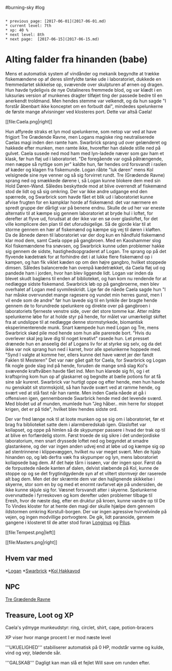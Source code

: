 #burning-sky #log

```ad-info

* previous page: [2017-06-01](2017-06-01.md)
* current level: 7th
* xp: 40 %
* next level: 8th
* next page:  [2017-06-15](2017-06-15.md) 
```

# Alting falder fra hinanden (babe)  
Mens et automatisk system af vindånder og mekanik begyndte at trække fiskemændene op af deres slimfyldte tanke ude i laboratoriet, dukkede en fremmedartet skikkelse op, svævende over skulpturen af ørnen og dragen. Hun havde tydeligvis de nye Ostalineres fremmede blod, og var klædt i en luksuriøs version af munkenes dragter tilføjet ting der passede bedre til en anerkendt troldmand. Men hendes stemme var velkendt, og da hun sagde "I forstår åbenbart ikke konceptet om en forbudt dal", mindedes spelunkerne de første mange afvisninger ved klosteres port. Dette var altså Caela!
[[file:Caela.png|right]]
Hun affyrede straks et lyn mod spelunkerne, som netop var ved at have frigjort Tre Grædende Ravne, men Logans magiske ring neutraliserede Caelas magi inden den ramte ham. Swarbrick sprang ud over gelænderet og hakkede efter munken, men ramte ikke, hvorefter han dalede stille ned på gulvet. Caela susede ned mod ham med lyn-ladede næver som gav ham et klask, før hun fløj ud i laboratoriet. "De foregående var også påtrængende, men næppe så nyttige som jer" kaldte hun, før hendes ord forsvandt i raslen af kæder og klagen fra fiskemunde. Logan råbte "luk døren" mens Kol velsignede sine nye venner og så sig forvirret rundt. Tre (Grædende Ravne) sprang ned og smækkede dørene i, så Logan kunne blokere dem med sin Hold Døren-Wand. Således beskyttede mod at blive overrendt af fiskemænd stod de lidt og så sig omkring. Der var ikke andre udgange end den spærrede, og Swarbrick som havde fået et blik ud i laboratoriet kunne afvise frugten for en kampklar horde af fiskemænd: det var nærmere en spredt gruppe der dårligt var på benene endnu. Skulle de ud her var eneste alternativ til at kæmpe sig gennem laboratoriet at bryde hul i loftet, for derefter at flyve ud, forudsat at der ikke var en sø over glasloftet, for det ville komplicere den plan til det uforudsigelige. Så de gjorde klar til at storme gennem en hær af fiskemænd og kæmpe sig vej til døren i kløften. Da de åbnede døren til laboratoriet var der dog kun en håndfuld fiskemænd klar mod dem, samt Caela oppe på gangbroen. Med en Kaoshammer slog Kol fiskemændene fra snøvsen, og Swarbrick kunne uden problemer hakke sig gennem de sidste, hastighedsopgraderet af Logan. Tre sprang op på det flyvende kædetræk for at forhindre det i at lukke flere fiskemænd op i kampen, og han fik viklet kæden op om den højre gangbro, hvilket stoppede dimsen. Således balancerede han ovenpå kædetrækket, da Caela fløj ud og pandede ham i jorden, hvor han blev liggende lidt. Logan var inden da blevet skudt baglæns til enden af biblioteket, og han kom nu rendende for at nedlægge sidste fiskemand. Swarbrick løb op på gangbroerne, men blev overhalet af Logan med syvmileskridt. Lige før de nåede Caela sagde hun "I har måske overvundet mange ragesere og vundet min herres gunst, men I vil ende som de andre" før hun lavede sig til en lynkile der bragte hende gennem de to forundrede spelunkere og direkte over på gangbroen i laboratoriets fjerneste venstre side, over det store tomme kar. Atter måtte spelunkerne løbe for at holde styr på hende, for målet var umærkeligt skiftet fra at undslippe til at nedlægge denne stormstyrkede, biomantisk eksperimenterende munk. Snart kæmpede hun med Logan og Tre, mens Swarbrick skød pile mod hende som hun alle parerede bort. "Hvis du overlever skal jeg lave dig til  noget kreativt" rasede hun. Let presset drænede hun en anseelig del af Logans liv for at styrke sig selv, og da det ikke var nok sprang hun ned i karret, hvor alle spelunkerne hoppede med. "Synd I valgte at komme her, ellers kunne det have været jer der fandt Faklen til Mesteren" Det var nær gået galt for Caela, for Swarbrick og Logan fik nogle gode slag ind på hende, foruden de mange små slag Kol's svævende kraftvåben havde fået ind. Men hun klarede sig fri, og i et kraftspring kom hun op af glaskarret og begndte at bælle potions for at få sine sår kureret. Swarbrick var hurtigt oppe og efter hende, men hun havde nu genskabt sit stormskjold, så han havde svært ved at ramme hende, og svært ved at stå fast når han ramte. Men inden Caela nåede at gå i offensiven igen, gennemborede Swarbrick hende med det levende sværd. Med blodet ud af munden, mumlede hun "Jeg håber.. min herre for stoppet krigen, det er på tide", hvilket blev hendes sidste ord.
Der var fred længe nok til at loote munken og se sig om i laboratoriet, før et brag fra biblioteket satte dem i alarmberedskab igen. Glasloftet var kollapset, og oppe på himlen så de skypumper passere i hvad der trak op til at blive en forfærdelig storm. Først troede de sig sikre i det underjordiske laboratorium, men snart dryssede loftet ned og begyndet at smadre glastankene, og der var ingen anden udvej end at løbe ud og kæmpe sig op ad stentrinnene i klippevæggen, hvilket nu var meget svært. Men de hjalp hinanden op, og løb derfra væk fra skypumper og lyn, mens laboratoriet kollapsede bag dem. Af det høje tårn i issøen, var der ingen spor. Først da de forpustede nåede kanten af dalen, delvist slæbende på Kol, kunne de stoppe op og se det frygtindgydende syn af et viltert stormvejr der raserede alt bag dem. Men det der skræmte dem var den hajlignende skikkelse i skyerne, stor som en by og med et enormt ravfarvet øje på undersiden, de ikke kunne skjule sig for. Væsnet forsvandt atter i skyerne. Spelunkerne overvnattede i fyrreskoven og kom derefter uden problemer tilbage til Eresh, hvor de næste dag, efter en druktur på kroen, kunne vandre op til De To Vindes kloster for at hente den magi der skulle hjælpe dem gennem ildstormen omkring Korstull-borgen. Der var ingen agressive hvirvelvinde på vejen, og ingen modvillige portvogtere. De gik, lidt paranoide, gennem gangene i klosteret til de atter stod foran [Longinus](Longinus.md) og [Pilus](Pilus.md). 
[[file:Tempest.png|left]]
[[file:Masters.png|right]]
## Hvem var med 
*[Logan](Logan.md)
*[Swarbrick](Swarbrick%20Everwood.md)
*[Kol Hakkavod](Kol%20Hakkavod.md) 
## NPC 
[Tre Grædende Ravne](Tre%20Grædende%20Ravne.md)
## Treasure, Loot og XP 
Caela's ydmyge munkeudstyr: ring, circlet, shirt, cape, potion-bracers
XP viser hvor mange procent I er mod næste level
'''UKUELIGHED''' stabiliserer automatisk på 0 HP, modstår varme og kulde, vind og vejr, blødende sår.
'''GALSKAB''' Dagligt kan man slå et fejlet Will save om runden efter.
